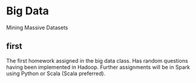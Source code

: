 
# Big Data
Mining Massive Datasets

## first

The first homework assigned in the big data class. Has random questions having been implemented in Hadoop. Further assignments will be in Spark using Python or Scala (Scala preferred).

